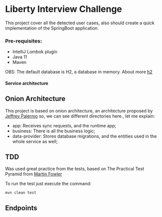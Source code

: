 # Liberty Interview Challenge

This project cover all the detected user cases, also  should create a quick implementation of the SpringBoot application.

### Pre-requisites:
* IntelliJ Lombok plugin
* Java 11
* Maven

OBS: The default database is H2, a database in memory. About more [h2](https://www.baeldung.com/spring-boot-h2-database)

#### Service architecture

## Onion Architecture
[](https://drive.google.com/file/d/1WcXU-_AgrmaaJCnd644qAovjL5u4k_Iv/view?usp=sharing)
This project is based on onion architecture, an architecture proposed by [Jeffrey Palermo](https://jeffreypalermo.com/2008/07/the-onion-architecture-part-1/)
so, we can see different directories here., let me explain:

- app: Receives sync requests, and the runtime app;
- business: There is all the business logic;
- data-provider: Stores database migrations, and the entities used in the whole service as well;

## TDD

Was used great practice from the tests, based on The Practical Test Pyramid from [Martin Fowler](https://martinfowler.com/articles/practical-test-pyramid.html)

[](https://martinfowler.com/articles/practical-test-pyramid/teaser.png)

To run the test just execute the command:

`mvn clean test`

## Endpoints

